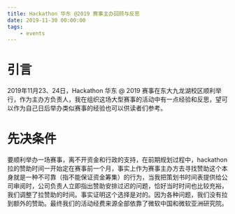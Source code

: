 ```yaml
---
title: Hackathon 华东 @2019 赛事主办回顾与反思
date: 2019-11-30 00:00:00
tags:
	- events
---
```

# 引言
  2019年11月23、24日，Hackathon 华东 @ 2019 赛事在东大九龙湖校区顺利举行，作为主办方负责人，我在组织这场大型赛事的活动中有一点经验和反思，望可以作为自己日后举办类似赛事的经验也可以供读者们参考。
# 先决条件
  要顺利举办一场赛事，离不开资金和行政的支持，在前期规划过程中，hackathon拉的赞助时间一开始定在赛事前一个月，事实上作为赛事主办方去寻找赞助这个本身就是一种不可靠（指不能保证资金筹集）的行为，当我把策划书时间表提供给公司审阅时，公司负责人立即指出赞助安排过迟的问题，恰好当时时间也比较充裕，我们调整了拉赞助的时间。事实证明这个选择是对的。因为各种问题，我们没有拉到额外的赞助。最终我们的活动经费来源全部依靠了微软中国和微软亚洲研究院。